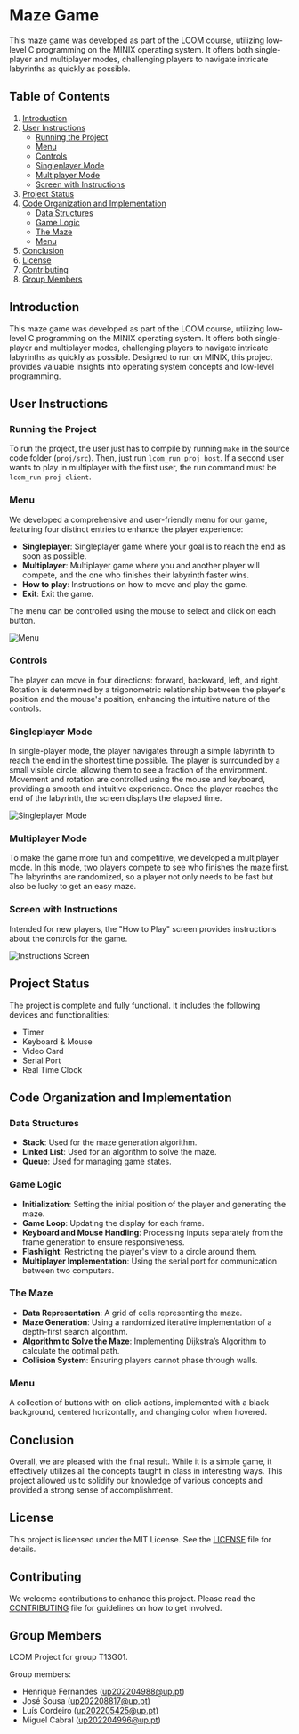 # Maze Game

This maze game was developed as part of the LCOM course, utilizing low-level C programming on the MINIX operating system. It offers both single-player and multiplayer modes, challenging players to navigate intricate labyrinths as quickly as possible.

## Table of Contents

1. [Introduction](#introduction)
2. [User Instructions](#user-instructions)
    - [Running the Project](#running-the-project)
    - [Menu](#menu)
    - [Controls](#controls)
    - [Singleplayer Mode](#singleplayer-mode)
    - [Multiplayer Mode](#multiplayer-mode)
    - [Screen with Instructions](#screen-with-instructions)
3. [Project Status](#project-status)
4. [Code Organization and Implementation](#code-organization-and-implementation)
    - [Data Structures](#data-structures)
    - [Game Logic](#game-logic)
    - [The Maze](#the-maze)
    - [Menu](#menu-1)
5. [Conclusion](#conclusion)
6. [License](#license)
7. [Contributing](#contributing)
8. [Group Members](#group-members)

## Introduction

This maze game was developed as part of the LCOM course, utilizing low-level C programming on the MINIX operating system. It offers both single-player and multiplayer modes, challenging players to navigate intricate labyrinths as quickly as possible. Designed to run on MINIX, this project provides valuable insights into operating system concepts and low-level programming.



## User Instructions

### Running the Project

To run the project, the user just has to compile by running `make` in the source code folder (`proj/src`). Then, just run `lcom_run proj host`. If a second user wants to play in multiplayer with the first user, the run command must be `lcom_run proj client`.

### Menu

We developed a comprehensive and user-friendly menu for our game, featuring four distinct entries to enhance the player experience:
- **Singleplayer**: Singleplayer game where your goal is to reach the end as soon as possible.
- **Multiplayer**: Multiplayer game where you and another player will compete, and the one who finishes their labyrinth faster wins.
- **How to play**: Instructions on how to move and play the game.
- **Exit**: Exit the game.

The menu can be controlled using the mouse to select and click on each button.

![Menu](images/menu.png)
### Controls

The player can move in four directions: forward, backward, left, and right. Rotation is determined by a trigonometric relationship between the player's position and the mouse's position, enhancing the intuitive nature of the controls.

### Singleplayer Mode

In single-player mode, the player navigates through a simple labyrinth to reach the end in the shortest time possible. The player is surrounded by a small visible circle, allowing them to see a fraction of the environment. Movement and rotation are controlled using the mouse and keyboard, providing a smooth and intuitive experience. Once the player reaches the end of the labyrinth, the screen displays the elapsed time.

![Singleplayer Mode](images/Single.png)

### Multiplayer Mode

To make the game more fun and competitive, we developed a multiplayer mode. In this mode, two players compete to see who finishes the maze first. The labyrinths are randomized, so a player not only needs to be fast but also be lucky to get an easy maze.

### Screen with Instructions

Intended for new players, the "How to Play" screen provides instructions about the controls for the game.

![Instructions Screen](images/instructions.png)

## Project Status

The project is complete and fully functional. It includes the following devices and functionalities:
- Timer
- Keyboard & Mouse
- Video Card
- Serial Port
- Real Time Clock

## Code Organization and Implementation

### Data Structures

- **Stack**: Used for the maze generation algorithm.
- **Linked List**: Used for an algorithm to solve the maze.
- **Queue**: Used for managing game states.

### Game Logic

- **Initialization**: Setting the initial position of the player and generating the maze.
- **Game Loop**: Updating the display for each frame.
- **Keyboard and Mouse Handling**: Processing inputs separately from the frame generation to ensure responsiveness.
- **Flashlight**: Restricting the player's view to a circle around them.
- **Multiplayer Implementation**: Using the serial port for communication between two computers.

### The Maze

- **Data Representation**: A grid of cells representing the maze.
- **Maze Generation**: Using a randomized iterative implementation of a depth-first search algorithm.
- **Algorithm to Solve the Maze**: Implementing Dijkstra’s Algorithm to calculate the optimal path.
- **Collision System**: Ensuring players cannot phase through walls.

### Menu

A collection of buttons with on-click actions, implemented with a black background, centered horizontally, and changing color when hovered.

## Conclusion

Overall, we are pleased with the final result. While it is a simple game, it effectively utilizes all the concepts taught in class in interesting ways. This project allowed us to solidify our knowledge of various concepts and provided a strong sense of accomplishment.

## License

This project is licensed under the MIT License. See the [LICENSE](LICENSE) file for details.

## Contributing

We welcome contributions to enhance this project. Please read the [CONTRIBUTING](CONTRIBUTING.md) file for guidelines on how to get involved.

## Group Members

LCOM Project for group T13G01.

Group members:
- Henrique Fernandes (up202204988@up.pt)
- José Sousa (up202208817@up.pt)
- Luís Cordeiro (up202205425@up.pt)
- Miguel Cabral (up202204996@up.pt)

